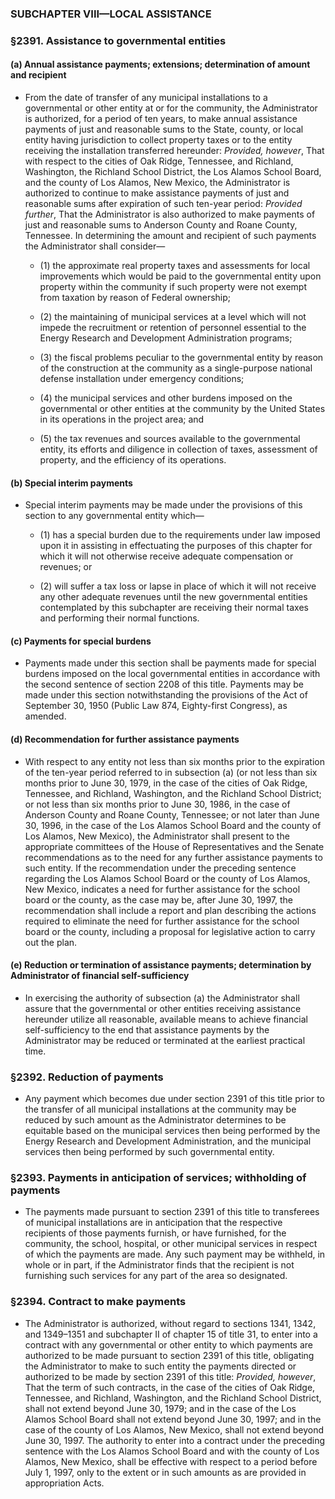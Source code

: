 ### SUBCHAPTER VIII—LOCAL ASSISTANCE

### §2391. Assistance to governmental entities
#### (a) Annual assistance payments; extensions; determination of amount and recipient
* From the date of transfer of any municipal installations to a governmental or other entity at or for the community, the Administrator is authorized, for a period of ten years, to make annual assistance payments of just and reasonable sums to the State, county, or local entity having jurisdiction to collect property taxes or to the entity receiving the installation transferred hereunder: _Provided, however_, That with respect to the cities of Oak Ridge, Tennessee, and Richland, Washington, the Richland School District, the Los Alamos School Board, and the county of Los Alamos, New Mexico, the Administrator is authorized to continue to make assistance payments of just and reasonable sums after expiration of such ten-year period: _Provided further_, That the Administrator is also authorized to make payments of just and reasonable sums to Anderson County and Roane County, Tennessee. In determining the amount and recipient of such payments the Administrator shall consider—

  * (1) the approximate real property taxes and assessments for local improvements which would be paid to the governmental entity upon property within the community if such property were not exempt from taxation by reason of Federal ownership;

  * (2) the maintaining of municipal services at a level which will not impede the recruitment or retention of personnel essential to the Energy Research and Development Administration programs;

  * (3) the fiscal problems peculiar to the governmental entity by reason of the construction at the community as a single-purpose national defense installation under emergency conditions;

  * (4) the municipal services and other burdens imposed on the governmental or other entities at the community by the United States in its operations in the project area; and

  * (5) the tax revenues and sources available to the governmental entity, its efforts and diligence in collection of taxes, assessment of property, and the efficiency of its operations.

#### (b) Special interim payments
* Special interim payments may be made under the provisions of this section to any governmental entity which—

  * (1) has a special burden due to the requirements under law imposed upon it in assisting in effectuating the purposes of this chapter for which it will not otherwise receive adequate compensation or revenues; or

  * (2) will suffer a tax loss or lapse in place of which it will not receive any other adequate revenues until the new governmental entities contemplated by this subchapter are receiving their normal taxes and performing their normal functions.

#### (c) Payments for special burdens
* Payments made under this section shall be payments made for special burdens imposed on the local governmental entities in accordance with the second sentence of section 2208 of this title. Payments may be made under this section notwithstanding the provisions of the Act of September 30, 1950 (Public Law 874, Eighty-first Congress), as amended.

#### (d) Recommendation for further assistance payments
* With respect to any entity not less than six months prior to the expiration of the ten-year period referred to in subsection (a) (or not less than six months prior to June 30, 1979, in the case of the cities of Oak Ridge, Tennessee, and Richland, Washington, and the Richland School District; or not less than six months prior to June 30, 1986, in the case of Anderson County and Roane County, Tennessee; or not later than June 30, 1996, in the case of the Los Alamos School Board and the county of Los Alamos, New Mexico), the Administrator shall present to the appropriate committees of the House of Representatives and the Senate recommendations as to the need for any further assistance payments to such entity. If the recommendation under the preceding sentence regarding the Los Alamos School Board or the county of Los Alamos, New Mexico, indicates a need for further assistance for the school board or the county, as the case may be, after June 30, 1997, the recommendation shall include a report and plan describing the actions required to eliminate the need for further assistance for the school board or the county, including a proposal for legislative action to carry out the plan.

#### (e) Reduction or termination of assistance payments; determination by Administrator of financial self-sufficiency
* In exercising the authority of subsection (a) the Administrator shall assure that the governmental or other entities receiving assistance hereunder utilize all reasonable, available means to achieve financial self-sufficiency to the end that assistance payments by the Administrator may be reduced or terminated at the earliest practical time.

### §2392. Reduction of payments
* Any payment which becomes due under section 2391 of this title prior to the transfer of all municipal installations at the community may be reduced by such amount as the Administrator determines to be equitable based on the municipal services then being performed by the Energy Research and Development Administration, and the municipal services then being performed by such governmental entity.

### §2393. Payments in anticipation of services; withholding of payments
* The payments made pursuant to section 2391 of this title to transferees of municipal installations are in anticipation that the respective recipients of those payments furnish, or have furnished, for the community, the school, hospital, or other municipal services in respect of which the payments are made. Any such payment may be withheld, in whole or in part, if the Administrator finds that the recipient is not furnishing such services for any part of the area so designated.

### §2394. Contract to make payments
* The Administrator is authorized, without regard to sections 1341, 1342, and 1349–1351 and subchapter II of chapter 15 of title 31, to enter into a contract with any governmental or other entity to which payments are authorized to be made pursuant to section 2391 of this title, obligating the Administrator to make to such entity the payments directed or authorized to be made by section 2391 of this title: _Provided, however_, That the term of such contracts, in the case of the cities of Oak Ridge, Tennessee, and Richland, Washington, and the Richland School District, shall not extend beyond June 30, 1979; and in the case of the Los Alamos School Board shall not extend beyond June 30, 1997; and in the case of the county of Los Alamos, New Mexico, shall not extend beyond June 30, 1997. The authority to enter into a contract under the preceding sentence with the Los Alamos School Board and with the county of Los Alamos, New Mexico, shall be effective with respect to a period before July 1, 1997, only to the extent or in such amounts as are provided in appropriation Acts.